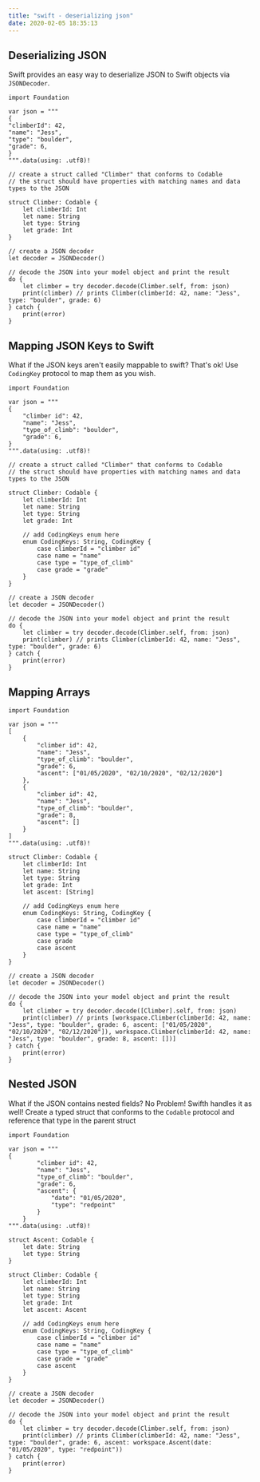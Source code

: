 ```yaml
---
title: "swift - deserializing json"
date: 2020-02-05 18:35:13
---
```


## Deserializing JSON

Swift provides an easy way to deserialize JSON to Swift objects via `JSONDecoder`.

    import Foundation

    var json = """
    {
    "climberId": 42,
    "name": "Jess",
    "type": "boulder",
    "grade": 6,
    }
    """.data(using: .utf8)!

    // create a struct called "Climber" that conforms to Codable
    // the struct should have properties with matching names and data types to the JSON

    struct Climber: Codable {
        let climberId: Int
        let name: String
        let type: String
        let grade: Int
    }

    // create a JSON decoder
    let decoder = JSONDecoder()
    
    // decode the JSON into your model object and print the result
    do {
        let climber = try decoder.decode(Climber.self, from: json)
        print(climber) // prints Climber(climberId: 42, name: "Jess", type: "boulder", grade: 6)
    } catch {
        print(error)
    }


## Mapping JSON Keys to Swift 

What if the JSON keys aren't easily mappable to swift? That's ok! Use `CodingKey` protocol to map them as you wish.

    import Foundation

    var json = """
    {
        "climber id": 42,
        "name": "Jess",
        "type_of_climb": "boulder",
        "grade": 6,
    }
    """.data(using: .utf8)!

    // create a struct called "Climber" that conforms to Codable
    // the struct should have properties with matching names and data types to the JSON

    struct Climber: Codable {
        let climberId: Int
        let name: String
        let type: String
        let grade: Int

        // add CodingKeys enum here
        enum CodingKeys: String, CodingKey {
            case climberId = "climber id"
            case name = "name"
            case type = "type_of_climb"
            case grade = "grade" 
        }
    }

    // create a JSON decoder
    let decoder = JSONDecoder()
    
    // decode the JSON into your model object and print the result
    do {
        let climber = try decoder.decode(Climber.self, from: json)
        print(climber) // prints Climber(climberId: 42, name: "Jess", type: "boulder", grade: 6)
    } catch {
        print(error)
    }



## Mapping Arrays


    import Foundation

    var json = """
    [
        {
            "climber id": 42,
            "name": "Jess",
            "type_of_climb": "boulder",
            "grade": 6,
            "ascent": ["01/05/2020", "02/10/2020", "02/12/2020"]
        },
        {
            "climber id": 42,
            "name": "Jess",
            "type_of_climb": "boulder",
            "grade": 8,
            "ascent": []
        }
    ]
    """.data(using: .utf8)!

    struct Climber: Codable {
        let climberId: Int
        let name: String
        let type: String
        let grade: Int
        let ascent: [String]

        // add CodingKeys enum here
        enum CodingKeys: String, CodingKey {
            case climberId = "climber id"
            case name = "name"
            case type = "type_of_climb"
            case grade
            case ascent
        }
    }

    // create a JSON decoder
    let decoder = JSONDecoder()

    // decode the JSON into your model object and print the result
    do {
        let climber = try decoder.decode([Climber].self, from: json)
        print(climber) // prints [workspace.Climber(climberId: 42, name: "Jess", type: "boulder", grade: 6, ascent: ["01/05/2020", "02/10/2020", "02/12/2020"]), workspace.Climber(climberId: 42, name: "Jess", type: "boulder", grade: 8, ascent: [])]
    } catch {
        print(error)
    }
    

## Nested JSON

What if the JSON contains nested fields? No Problem! Swifth handles it as well! Create a typed struct that conforms to the `Codable` protocol and reference that type in the parent struct

    import Foundation

    var json = """
    {
            "climber id": 42,
            "name": "Jess",
            "type_of_climb": "boulder",
            "grade": 6,
            "ascent": {
                "date": "01/05/2020",
                "type": "redpoint"
            }
        }
    """.data(using: .utf8)!

    struct Ascent: Codable {
        let date: String
        let type: String
    }

    struct Climber: Codable {
        let climberId: Int
        let name: String
        let type: String
        let grade: Int
        let ascent: Ascent

        // add CodingKeys enum here
        enum CodingKeys: String, CodingKey {
            case climberId = "climber id"
            case name = "name"
            case type = "type_of_climb"
            case grade = "grade"
            case ascent
        }
    }

    // create a JSON decoder
    let decoder = JSONDecoder()

    // decode the JSON into your model object and print the result
    do {
        let climber = try decoder.decode(Climber.self, from: json)
        print(climber) // prints Climber(climberId: 42, name: "Jess", type: "boulder", grade: 6, ascent: workspace.Ascent(date: "01/05/2020", type: "redpoint"))
    } catch {
        print(error)
    }